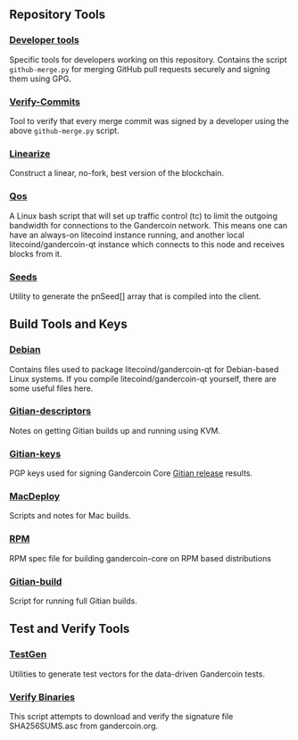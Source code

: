 ## Repository Tools

### [Developer tools](/contrib/devtools)

Specific tools for developers working on this repository.
Contains the script `github-merge.py` for merging GitHub pull requests securely and signing them using GPG.

### [Verify-Commits](/contrib/verify-commits)

Tool to verify that every merge commit was signed by a developer using the above `github-merge.py` script.

### [Linearize](/contrib/linearize)

Construct a linear, no-fork, best version of the blockchain.

### [Qos](/contrib/qos)

A Linux bash script that will set up traffic control (tc) to limit the outgoing bandwidth for connections to the Gandercoin network. This means one can have an always-on litecoind instance running, and another local litecoind/gandercoin-qt instance which connects to this node and receives blocks from it.

### [Seeds](/contrib/seeds)

Utility to generate the pnSeed[] array that is compiled into the client.

## Build Tools and Keys

### [Debian](/contrib/debian)

Contains files used to package litecoind/gandercoin-qt
for Debian-based Linux systems. If you compile litecoind/gandercoin-qt yourself, there are some useful files here.

### [Gitian-descriptors](/contrib/gitian-descriptors)

Notes on getting Gitian builds up and running using KVM.

### [Gitian-keys](/contrib/gitian-keys)

PGP keys used for signing Gandercoin Core [Gitian release](/doc/release-process.md) results.

### [MacDeploy](/contrib/macdeploy)

Scripts and notes for Mac builds.

### [RPM](/contrib/rpm)

RPM spec file for building gandercoin-core on RPM based distributions

### [Gitian-build](/contrib/gitian-build.sh)

Script for running full Gitian builds.

## Test and Verify Tools

### [TestGen](/contrib/testgen)

Utilities to generate test vectors for the data-driven Gandercoin tests.

### [Verify Binaries](/contrib/verifybinaries)

This script attempts to download and verify the signature file SHA256SUMS.asc from gandercoin.org.
